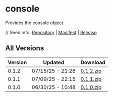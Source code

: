 # console

Provides the console object.

// Seed info: [Repository](https://github.com/fabriccore/console-js) | [Manifest](https://raw.githubusercontent.com/fabriccore/console-js/refs/heads/master/package.json) | [Release](https://github.com/fabriccore/console-js/archive/refs/heads/master.zip)

## All Versions

|Version|Updated|Download|
|---|---|---|
|0.1.2|07/15/25 - 21:28|[0.1.2.zip](./releases/0.1.2.zip)|
|0.1.1|07/09/25 - 22:15|[0.1.1.zip](./releases/0.1.1.zip)|
|0.1.0|06/30/25 - 10:48|[0.1.0.zip](./releases/0.1.0.zip)|